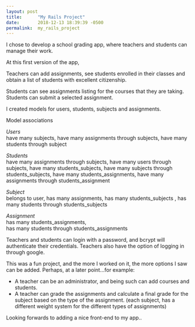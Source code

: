 ```yaml
---
layout: post
title:      "My Rails Project"
date:       2018-12-13 18:39:39 -0500
permalink:  my_rails_project
---
```



I chose to develop a school grading app, where teachers and students can manage their work.

At this first version of the app, 

Teachers can add assignments, see students enrolled in their classes and obtain a list of students with excellent citizenship.

Students can see assignments listing for the courses that they are taking. Students can submit a selected assignment.


I created models for users, students, subjects and assignments.

Model associations

*Users*  
have many subjects, 
have many assignments through subjects, 
have many students through subject  	

*Students*	 
have many  assignments  through subjects, 
have many  users  through  subjects, 
have many  students_subjects, 
have many  subjects through   students_subjects, 
have many  students_assignments, 
have many  assignments through   students_assignment  

*Subject*  
belongs to user, 
has many assignments,
has many students_subjects , 
has many students through students_subjects 

*Assignment*  
has many students_assignments,   
has many students through students_assignments   

Teachers and students can login with a password, and bcrypt will authenticate their credentials. Teachers also have the option of logging in   through google.

This was a fun project, and the more I worked on it, the more options I saw can be added.
Perhaps, at a later point...for example:
* A teacher can be an administrator, and being such can add courses and students.
* A teacher can grade the assignments and calculate a final grade for the subject based on the type of the assignment. (each subject, has a different weight system for the different types of assignments)

Looking forwards to adding a nice front-end to my app..




